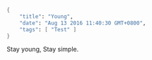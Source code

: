```meta
{
    "title": "Young",
    "date": "Aug 13 2016 11:40:30 GMT+0800",
    "tags": [ "Test" ]
}
```

Stay young,
Stay simple.

